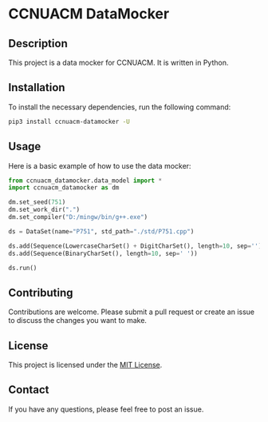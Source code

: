 # CCNUACM DataMocker

## Description

This project is a data mocker for CCNUACM. It is written in Python.

## Installation

To install the necessary dependencies, run the following command:

```bash
pip3 install ccnuacm-datamocker -U
```

## Usage

Here is a basic example of how to use the data mocker:

```python
from ccnuacm_datamocker.data_model import *
import ccnuacm_datamocker as dm

dm.set_seed(751)
dm.set_work_dir(".")
dm.set_compiler("D:/mingw/bin/g++.exe")

ds = DataSet(name="P751", std_path="./std/P751.cpp")

ds.add(Sequence(LowercaseCharSet() + DigitCharSet(), length=10, sep=''))
ds.add(Sequence(BinaryCharSet(), length=10, sep=' '))

ds.run()
```

## Contributing

Contributions are welcome. Please submit a pull request or create an issue to discuss the changes you want to make.

## License

This project is licensed under the [MIT License](LICENSE).

## Contact

If you have any questions, please feel free to post an issue.

